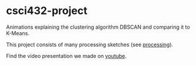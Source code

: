 # csci432-project
Animations explaining the clustering algorithm DBSCAN and comparing it to K-Means.

This project consists of many processing sketches (see [processing](https://processing.org/)).

Find the video presentation we made on [youtube](https://youtu.be/A1J6g1kiLyE).
